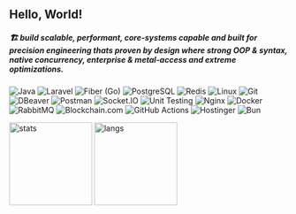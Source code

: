 ## Hello, World!

##### 🏗️ build scalable, performant, core-systems capable and built for precision engineering thats proven by design where strong OOP & syntax, native concurrency, enterprise & metal-access and extreme optimizations.

![Java](https://img.shields.io/badge/Java-%23F1413D.svg?logo=openjdk&logoColor=white&style=for-the-badge)
![Laravel](https://img.shields.io/badge/Laravel-EB6A4A?logo=laravel&logoColor=white&style=for-the-badge)
![Fiber (Go)](https://img.shields.io/badge/Fiber-%2300ADD8.svg?logo=go&logoColor=white&style=for-the-badge)
![PostgreSQL](https://img.shields.io/badge/PostgreSQL-316192?logo=postgresql&logoColor=white&style=for-the-badge)
![Redis](https://img.shields.io/badge/Redis-DC382D?logo=redis&logoColor=white&style=for-the-badge)
![Linux](https://img.shields.io/badge/Linux-%23FCC624?logo=linux&logoColor=black&style=for-the-badge)
![Git](https://img.shields.io/badge/Git-%23F1502F?logo=git&logoColor=white&style=for-the-badge)
![DBeaver](https://img.shields.io/badge/DBeaver-%234A90E2?logo=dbeaver&logoColor=white&style=for-the-badge)
![Postman](https://img.shields.io/badge/Postman-%23FF6C37?logo=postman&logoColor=white&style=for-the-badge)
![Socket.IO](https://img.shields.io/badge/Socket.IO-%23B0B0B0?logo=socketdotio&logoColor=black&style=for-the-badge)
![Unit Testing](https://img.shields.io/badge/Unit%20Testing-%23FF5722?logo=jest&logoColor=white&style=for-the-badge)
![Nginx](https://img.shields.io/badge/Nginx-%23009639?logo=nginx&logoColor=white&style=for-the-badge)
![Docker](https://img.shields.io/badge/Docker-%232496ED?logo=docker&logoColor=white&style=for-the-badge)
![RabbitMQ](https://img.shields.io/badge/RabbitMQ-%23FF6600?logo=rabbitmq&logoColor=white&style=for-the-badge)
![Blockchain.com](https://img.shields.io/badge/Blockchain.com-121D33?logo=blockchaindotcom&logoColor=fff&style=for-the-badge)
![GitHub Actions](https://img.shields.io/badge/GitHub_Actions-2088FF?logo=github-actions&logoColor=white&style=for-the-badge)
![Hostinger](https://img.shields.io/badge/Hostinger-673DE6?logo=hostinger&logoColor=white&style=for-the-badge)
![Bun](https://img.shields.io/badge/Bun-282a36?logo=bun&logoColor=fbf0df&style=for-the-badge)
<p align="left">
  <img src="https://github-readme-stats.vercel.app/api?username=dhimasarista&show_icons=true&theme=radical" alt="stats" height="150"/>
  <img src="https://github-readme-stats.vercel.app/api/top-langs/?username=dhimasarista&layout=compact&theme=radical" alt="langs" height="150"/>
</p>



<!--
| Core | Corework | Proficiencies |
|-------------------------|----------------------|----------------------|
| ![C#](https://custom-icon-badges.demolab.com/badge/CSharp-%23E0559F.svg?logo=cshrp&logoColor=white&style=for-the-badge) ![Java](https://img.shields.io/badge/Java-%23F1413D.svg?logo=openjdk&logoColor=white&style=for-the-badge) | ![NodeJS](https://img.shields.io/badge/NodeJS-339933.svg?logo=node.js&logoColor=white&style=for-the-badge) | ![Laravel](https://img.shields.io/badge/Laravel-EB6A4A?logo=laravel&logoColor=white&style=for-the-badge) ![Go](https://img.shields.io/badge/Fiber-%2300ADD8.svg?logo=go&logoColor=white&style=for-the-badge)	![React Native](https://img.shields.io/badge/react_native-%2320232a.svg?style=for-the-badge&logo=react&logoColor=%2361DAFB) |

![MSSQL](https://custom-icon-badges.demolab.com/badge/MSSQL-EB5A5A.svg?logo=mssql&logoColor=white)
[![LinkedIn](https://custom-icon-badges.demolab.com/badge/LinkedIn-0A66C2?logo=linkedin-white&logoColor=fff)](https://www.linkedin.com/in/dhimasarista/)
[![Instagram Badge](https://img.shields.io/badge/-Instagram-purple?logo=instagram&logoColor=white&link=https://instagram.com/codedhims/)](https://www.instagram.com/codedhims)
[![Gmail](https://img.shields.io/badge/-Gmail-c14438?style=flat&logo=Gmail&logoColor=white)](mailto:mdhimasarista@gmail.com)
[![Website Badge](https://img.shields.io/badge/-Website-c14438?style=flat&logo=Google-Chrome&logoColor=white&link=https://dhimasarista.github.io)](https://dhimasarista.github.io)
[![Github](https://img.shields.io/github/followers/dhimasarista?label=Follow&style=social)](https://github.com/dhimasarista)

